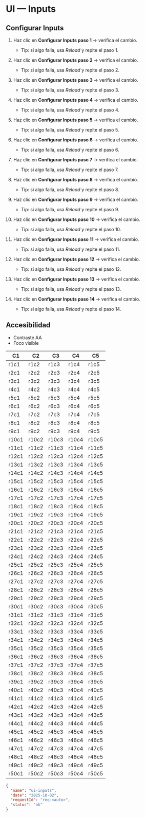 # UI — Inputs

## Configurar Inputs

1. Haz clic en **Configurar Inputs paso 1** → verifica el cambio.

    - Tip: si algo falla, usa *Reload* y repite el paso 1.

2. Haz clic en **Configurar Inputs paso 2** → verifica el cambio.

    - Tip: si algo falla, usa *Reload* y repite el paso 2.

3. Haz clic en **Configurar Inputs paso 3** → verifica el cambio.

    - Tip: si algo falla, usa *Reload* y repite el paso 3.

4. Haz clic en **Configurar Inputs paso 4** → verifica el cambio.

    - Tip: si algo falla, usa *Reload* y repite el paso 4.

5. Haz clic en **Configurar Inputs paso 5** → verifica el cambio.

    - Tip: si algo falla, usa *Reload* y repite el paso 5.

6. Haz clic en **Configurar Inputs paso 6** → verifica el cambio.

    - Tip: si algo falla, usa *Reload* y repite el paso 6.

7. Haz clic en **Configurar Inputs paso 7** → verifica el cambio.

    - Tip: si algo falla, usa *Reload* y repite el paso 7.

8. Haz clic en **Configurar Inputs paso 8** → verifica el cambio.

    - Tip: si algo falla, usa *Reload* y repite el paso 8.

9. Haz clic en **Configurar Inputs paso 9** → verifica el cambio.

    - Tip: si algo falla, usa *Reload* y repite el paso 9.

10. Haz clic en **Configurar Inputs paso 10** → verifica el cambio.

    - Tip: si algo falla, usa *Reload* y repite el paso 10.

11. Haz clic en **Configurar Inputs paso 11** → verifica el cambio.

    - Tip: si algo falla, usa *Reload* y repite el paso 11.

12. Haz clic en **Configurar Inputs paso 12** → verifica el cambio.

    - Tip: si algo falla, usa *Reload* y repite el paso 12.

13. Haz clic en **Configurar Inputs paso 13** → verifica el cambio.

    - Tip: si algo falla, usa *Reload* y repite el paso 13.

14. Haz clic en **Configurar Inputs paso 14** → verifica el cambio.

    - Tip: si algo falla, usa *Reload* y repite el paso 14.


## Accesibilidad
- Contraste AA
- Foco visible


| C1 | C2 | C3 | C4 | C5 |
|---|---|---|---|---|
| r1c1 | r1c2 | r1c3 | r1c4 | r1c5 |
| r2c1 | r2c2 | r2c3 | r2c4 | r2c5 |
| r3c1 | r3c2 | r3c3 | r3c4 | r3c5 |
| r4c1 | r4c2 | r4c3 | r4c4 | r4c5 |
| r5c1 | r5c2 | r5c3 | r5c4 | r5c5 |
| r6c1 | r6c2 | r6c3 | r6c4 | r6c5 |
| r7c1 | r7c2 | r7c3 | r7c4 | r7c5 |
| r8c1 | r8c2 | r8c3 | r8c4 | r8c5 |
| r9c1 | r9c2 | r9c3 | r9c4 | r9c5 |
| r10c1 | r10c2 | r10c3 | r10c4 | r10c5 |
| r11c1 | r11c2 | r11c3 | r11c4 | r11c5 |
| r12c1 | r12c2 | r12c3 | r12c4 | r12c5 |
| r13c1 | r13c2 | r13c3 | r13c4 | r13c5 |
| r14c1 | r14c2 | r14c3 | r14c4 | r14c5 |
| r15c1 | r15c2 | r15c3 | r15c4 | r15c5 |
| r16c1 | r16c2 | r16c3 | r16c4 | r16c5 |
| r17c1 | r17c2 | r17c3 | r17c4 | r17c5 |
| r18c1 | r18c2 | r18c3 | r18c4 | r18c5 |
| r19c1 | r19c2 | r19c3 | r19c4 | r19c5 |
| r20c1 | r20c2 | r20c3 | r20c4 | r20c5 |
| r21c1 | r21c2 | r21c3 | r21c4 | r21c5 |
| r22c1 | r22c2 | r22c3 | r22c4 | r22c5 |
| r23c1 | r23c2 | r23c3 | r23c4 | r23c5 |
| r24c1 | r24c2 | r24c3 | r24c4 | r24c5 |
| r25c1 | r25c2 | r25c3 | r25c4 | r25c5 |
| r26c1 | r26c2 | r26c3 | r26c4 | r26c5 |
| r27c1 | r27c2 | r27c3 | r27c4 | r27c5 |
| r28c1 | r28c2 | r28c3 | r28c4 | r28c5 |
| r29c1 | r29c2 | r29c3 | r29c4 | r29c5 |
| r30c1 | r30c2 | r30c3 | r30c4 | r30c5 |
| r31c1 | r31c2 | r31c3 | r31c4 | r31c5 |
| r32c1 | r32c2 | r32c3 | r32c4 | r32c5 |
| r33c1 | r33c2 | r33c3 | r33c4 | r33c5 |
| r34c1 | r34c2 | r34c3 | r34c4 | r34c5 |
| r35c1 | r35c2 | r35c3 | r35c4 | r35c5 |
| r36c1 | r36c2 | r36c3 | r36c4 | r36c5 |
| r37c1 | r37c2 | r37c3 | r37c4 | r37c5 |
| r38c1 | r38c2 | r38c3 | r38c4 | r38c5 |
| r39c1 | r39c2 | r39c3 | r39c4 | r39c5 |
| r40c1 | r40c2 | r40c3 | r40c4 | r40c5 |
| r41c1 | r41c2 | r41c3 | r41c4 | r41c5 |
| r42c1 | r42c2 | r42c3 | r42c4 | r42c5 |
| r43c1 | r43c2 | r43c3 | r43c4 | r43c5 |
| r44c1 | r44c2 | r44c3 | r44c4 | r44c5 |
| r45c1 | r45c2 | r45c3 | r45c4 | r45c5 |
| r46c1 | r46c2 | r46c3 | r46c4 | r46c5 |
| r47c1 | r47c2 | r47c3 | r47c4 | r47c5 |
| r48c1 | r48c2 | r48c3 | r48c4 | r48c5 |
| r49c1 | r49c2 | r49c3 | r49c4 | r49c5 |
| r50c1 | r50c2 | r50c3 | r50c4 | r50c5 |



```json
{
  "name": "ui-inputs",
  "date": "2025-10-02",
  "requestId": "req-<auto>",
  "status": "ok"
}
```
